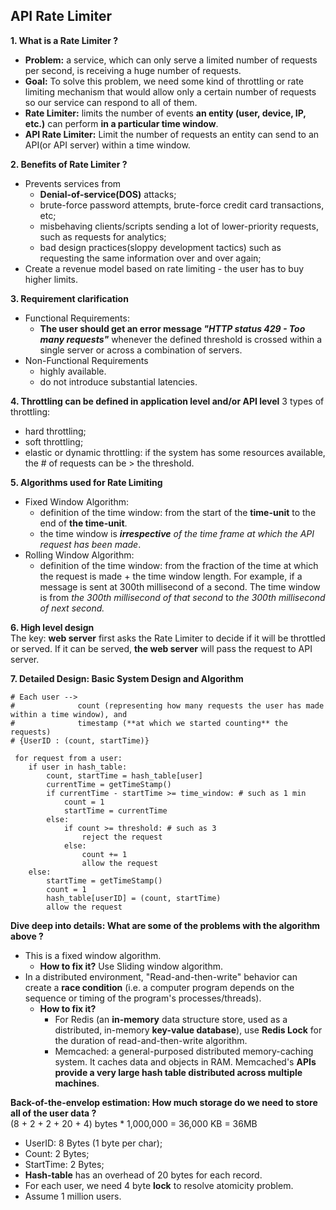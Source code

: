 ## API Rate Limiter

**1. What is a Rate Limiter ?**
- **Problem:** a service, which can only serve a limited number of requests per second, is receiving a huge number of requests.
- **Goal:** To solve this problem, we need some kind of throttling or rate limiting mechanism that would allow only a certain number of requests so our service can respond to all of them.
- **Rate Limiter:** limits the number of events **an entity (user, device, IP, etc.)** can perform **in a particular time window**.
- **API Rate Limiter:** Limit the number of requests an entity can send to an API(or API server) within a time window.

**2. Benefits of Rate Limiter ?**
- Prevents services from
  - **Denial-of-service(DOS)** attacks;
  - brute-force password attempts, brute-force credit card transactions, etc;
  - misbehaving clients/scripts sending a lot of lower-priority requests, such as requests for analytics;
  - bad design practices(sloppy development tactics) such as requesting the same information over and over again;
- Create a revenue model based on rate limiting - the user has to buy higher limits.

**3. Requirement clarification**
- Functional Requirements:
  - **The user should get an error message _"HTTP status 429 - Too many requests"_** whenever the defined threshold is crossed within a single server or across a combination of servers.
- Non-Functional Requirements
  - highly available.
  - do not introduce substantial latencies.

**4. Throttling can be defined in application level and/or API level**
3 types of throttling:
- hard throttling;
- soft throttling;
- elastic or dynamic throttling: if the system has some resources available, the # of requests can be > the threshold.

**5. Algorithms used for Rate Limiting**
- Fixed Window Algorithm: 
  - definition of the time window: from the start of the **time-unit** to the end of **the time-unit**.  
  - the time window is _**irrespective** of the time frame at which the API request has been made_.
- Rolling Window Algorithm:
  - definition of the time window: from the fraction of the time at which the request is made + the time window length. For example, if a message is sent at 300th millisecond of a second. The time window is from _the 300th millisecond of that second_ to _the 300th millisecond of next second._

**6. High level design**  
The key: **web server** first asks the Rate Limiter to decide if it will be throttled or served. If it can be served, **the web server** will pass the request to API server.

**7. Detailed Design: Basic System Design and Algorithm**
```
# Each user --> 
#              count (representing how many requests the user has made within a time window), and
#              timestamp (**at which we started counting** the requests)
# {UserID : (count, startTime)}
 
 for request from a user:
    if user in hash_table:
        count, startTime = hash_table[user]
        currentTime = getTimeStamp()
        if currentTime - startTime >= time_window: # such as 1 min
            count = 1
            startTime = currentTime
        else:
            if count >= threshold: # such as 3
                reject the request
            else:
                count += 1
                allow the request
    else:
        startTime = getTimeStamp()
        count = 1
        hash_table[userID] = (count, startTime)
        allow the request
```

**Dive deep into details: What are some of the problems with the algorithm above ?**  
- This is a fixed window algorithm.
  - **How to fix it?** Use Sliding window algorithm.
- In a distributed environment, "Read-and-then-write" behavior can create a **race condition** (i.e. a computer program depends on the sequence or timing of the program's processes/threads).
  - **How to fix it?**
    - For Redis (an **in-memory** data structure store, used as a distributed, in-memory **key-value database**), use **Redis Lock** for the duration of read-and-then-write algorithm.
    - Memcached: a general-purposed distributed memory-caching system. It caches data and objects in RAM. Memcached's **APIs provide a very large hash table distributed across multiple machines**.

**Back-of-the-envelop estimation: How much storage do we need to store all of the user data ?**  
(8 + 2 + 2 + 20 + 4) bytes * 1,000,000 = 36,000 KB = 36MB
- UserID: 8 Bytes (1 byte per char);
- Count: 2 Bytes;
- StartTime: 2 Bytes;
- **Hash-table** has an overhead of 20 bytes for each record.
- For each user, we need 4 byte **lock** to resolve atomicity problem.
- Assume 1 million users.

